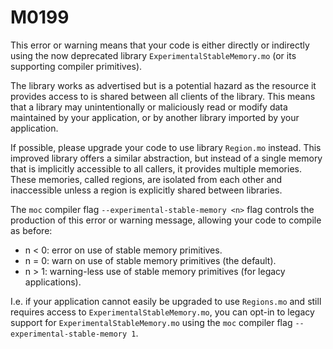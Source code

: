 # M0199

This error or warning means that your code is either directly or indirectly using the now deprecated library `ExperimentalStableMemory.mo` (or its supporting compiler primitives).

The library works as advertised but is a potential hazard as the resource it provides access to is shared between all clients of the library.
This means that a library may unintentionally or maliciously read or modify data maintained by your application, or by another library imported by your application.

If possible, please upgrade your code to use library `Region.mo` instead.
This improved library offers a similar abstraction, but instead of a single memory that is implicitly accessible to all callers, it provides multiple memories.
These memories, called regions, are isolated from each other and inaccessible unless a region is explicitly shared between libraries.

The `moc` compiler flag `--experimental-stable-memory <n>` flag controls the production of this error or warning message, allowing your code to compile as before:
* n < 0: error on use of stable memory primitives.
* n = 0: warn on use of stable memory primitives (the default).
* n > 1: warning-less use of stable memory primitives (for legacy applications).

I.e. if your application cannot easily be upgraded to use `Regions.mo` and still requires access to `ExperimentalStableMemory.mo`, you can opt-in to legacy support for `ExperimentalStableMemory.mo` using the `moc` compiler flag `--experimental-stable-memory 1`.


